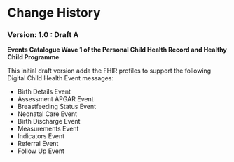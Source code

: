 # Change History #


### Version: 1.0 : Draft A #

**Events Catalogue Wave 1 of the Personal Child Health Record and Healthy Child Programme**

This initial draft version adda the FHIR profiles to support the following Digital Child Health Event messages:

- Birth Details Event
- Assessment APGAR Event
- Breastfeeding Status Event
- Neonatal Care Event
- Birth Discharge Event
- Measurements Event
- Indicators Event
- Referral Event
- Follow Up Event






